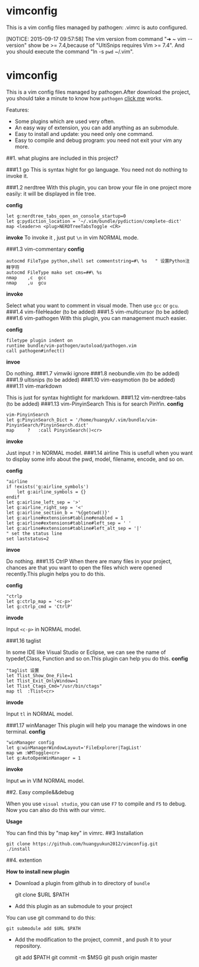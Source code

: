 # vimconfig
This is a vim config files managed by pathogen: .vimrc is auto configured.

[NOTICE: 2015-09-17 09:57:58]
The vim version from command "➜  ~  vim --version" show be >= 7.4,because of "UltiSnips requires Vim >= 7.4". And you should execute the command "ln -s `pwd` ~/.vim".


vimconfig
=========

This is a vim config files managed by pathogen.After download the project, you should take a minute to know how `pathogen` [click me](https://github.com/tpope/vim-pathogen) works.

Features:
*	Some plugins which are used very often.
*	An easy way of extension, you can add anything as an submodule.
*	Easy to install and update: you need only one command.
*	Easy to compile and debug program: you need not exit your vim any more.

##1. what plugins are included  in this project?

###1.1 go
This is syntax hight for go language. You need not do nothing to invoke it.

###1.2 nerdtree
With this plugin, you can brow your file in one project more easily: it will be displayed in file tree.

**config**

	let g:nerdtree_tabs_open_on_console_startup=0
	let g:pydiction_location = '~/.vim/bundle/pydiction/complete-dict'
	map <leader>n <plug>NERDTreeTabsToggle <CR>

**invoke**
	To invoke it , just put `\n` in vim NORMAL mode.

###1.3 vim-commentary
**config**

	autocmd FileType python,shell set commentstring=#\ %s   " 设置Python注释字符
	autocmd FileType mako set cms=##\ %s
	nmap	,c  gcc
	nmap	,u	gcu

**invoke**

Select what you want to comment in visual mode. Then use `gcc` or `gcu`.
###1.4 vim-fileHeader
(to be added)
###1.5 vim-multicursor
(to be added)
###1.6 vim-pathogen
With this plugin, you can management much easier.

**config**

	filetype plugin indent on
	runtime bundle/vim-pathogen/autoload/pathogen.vim
	call pathogen#infect()
**invoe**

Do nothing.
###1.7 vimwiki
ignore
###1.8 neobundle.vim
(to be added)
###1.9 ultisnips
(to be added)
###1.10 vim-easymotion
(to be added)
###1.11 vim-markdown

This is just for syntax hightlight for markdown.
###1.12 vim-nerdtree-tabs
(to be added)
###1.13 vim-PinyinSearch
This is for search PinYin.
**config**

	vim-PinyinSearch
	let g:PinyinSearch_Dict = '/home/huangyk/.vim/bundle/vim-PinyinSearch/PinyinSearch.dict'
	map		?	:call PinyinSearch()<cr>
**invoke**

Just input `?` in NORMAL model.
###1.14 airline
This is usefull when you want to display some info about the pwd, model, filename, encode, and so on.

**config**

	"airline
	if !exists('g:airline_symbols')
		let g:airline_symbols = {}
	endif
	let g:airline_left_sep = '>'
	let g:airline_right_sep = '<'
	let g:airline_section_b = '%{getcwd()}'
	let g:airline#extensions#tabline#enabled = 1
	let g:airline#extensions#tabline#left_sep = ' '
	let g:airline#extensions#tabline#left_alt_sep = '|'
	" set the status line
	set laststatus=2
**invoe**

Do nothing.
###1.15 CtrlP
When there are many files in your project, chances are that you want to open the files which were opened recently.This plugin helps you to do this.

**config**

	"ctrlp
	let g:ctrlp_map = '<c-p>'
	let g:ctrlp_cmd = 'CtrlP'

**invode**

Input `<c-p>` in NORMAL model.

###1.16 taglist

In some IDE like Visual Studio or Eclipse, we can see the name of typedef,Class, Function and so on.This plugin can help you do this.
**config**

	"taglist 设置
	let Tlist_Show_One_File=1
	let Tlist_Exit_OnlyWindow=1
	let Tlist_Ctags_Cmd="/usr/bin/ctags"
	map tl	:Tlist<cr>
**invode**

Input `tl` in NORMAL model.

###1.17 winManager
This plugin will help you manage the windows in one terminal.
**config**

	"winManager config
	let g:winManagerWindowLayout='FileExplorer|TagList'
	map wm :WMToggle<cr>
	let g:AutoOpenWinManager = 1
**invoke**

Input `wm` in VIM NORMAL model.

##2. Easy compile&&debug

When you use `visual studio`, you can use `F7` to compile and `F5` to debug. Now you can also do this with our vimrc.

**Usage**

You can find this by "map key" in vimrc.
##3 Installation

	git clone https://github.com/huangyukun2012/vimconfig.git
	./install

##4. extention

**How to install new plugin**

* Download a plugin from github in to directory of `bundle`

	git clone $URL $PATH

* Add  this plugin as an submodule to your project

You can use git command to do this:

    git submodule add $URL $PATH

* Add the modification to the project, commit , and push it to your repository.

	git add $PATH
	git commit -m $MSG
	git push origin master
